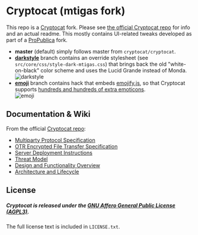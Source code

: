 # Cryptocat (mtigas fork)

This repo is a [Cryptocat][cryptocat] fork. Please see
[the official Cryptocat repo][cryptocat_repo] for info and an actual readme.
This mostly contains UI-related tweaks developed as part of a
[ProPublica][propublica] fork.

* **master** (default) simply follows master from `cryptocat/cryptocat`.
* [**darkstyle**](https://github.com/mtigas/cryptocat/compare/darkstyle) branch
  contains an override stylesheet (see
  `src/core/css/style-dark-mtigas.css`) that brings back the old
  "white-on-black" color scheme and uses the Lucid Grande instead of Monda.  
  ![darkstyle](https://d2p12wh0p3fo1n.cloudfront.net/files/20130817/bcf7d0103352265b006df07c80b21d69.png)
* [**emoji**](https://github.com/mtigas/cryptocat/compare/emoji) branch
  contains hack that embeds [emojify.js][emojifyjs],
  so that Cryptocat supports [hundreds and hundreds of extra emoticons][emoji-list].  
  ![emoji](https://d2p12wh0p3fo1n.cloudfront.net/files/20130817/548c1b7334dbcc94feeee65c8ec9ee6c.png)

[cryptocat]: https://crypto.cat/
[cryptocat_repo]: https://github.com/cryptocat/cryptocat
[propublica]: http://www.propublica.org/
[emojifyjs]: https://github.com/hassankhan/emojify.js
[emoji-list]: http://www.emoji-cheat-sheet.com/

## Documentation & Wiki
From the official [Cryptocat repo][cryptocat_repo]:

* [Multiparty Protocol Specification](https://github.com/cryptocat/cryptocat/wiki/Multiparty-Protocol-Specification)  
* [OTR Encrypted File Transfer Specification](https://github.com/cryptocat/cryptocat/wiki/OTR-Encrypted-File-Transfer-Specification)  
* [Server Deployment Instructions](https://github.com/cryptocat/cryptocat/wiki/Server-Deployment-Instructions)  
* [Threat Model](https://github.com/cryptocat/cryptocat/wiki/Threat-Model)  
* [Design and Functionality Overview](https://github.com/cryptocat/cryptocat/wiki/Design-and-Functionality)  
* [Architecture and Lifecycle](https://project.crypto.cat/documents/a&l.pdf)  

## License
##### Cryptocat is released under the [GNU Affero General Public License (AGPL3)](https://www.gnu.org/licenses/agpl-3.0.html).
The full license text is included in `LICENSE.txt`.

